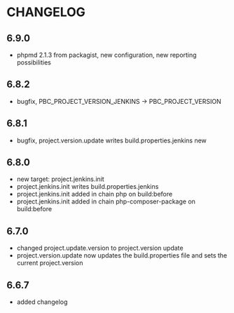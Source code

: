 # CHANGELOG

## 6.9.0

- phpmd 2.1.3 from packagist, new configuration, new reporting possibilities


## 6.8.2

- bugfix, PBC_PROJECT_VERSION_JENKINS -> PBC_PROJECT_VERSION

## 6.8.1

- bugfix, project.version.update writes build.properties.jenkins new

## 6.8.0

- new target: project.jenkins.init
- project.jenkins.init writes build.properties.jenkins
- project.jenkins.init added in chain php on build:before
- project.jenkins.init added in chain php-composer-package on build:before

## 6.7.0

- changed project.update.version to project.version update
- project.version.update now updates the build.properties file and sets the current project.version

## 6.6.7

- added changelog